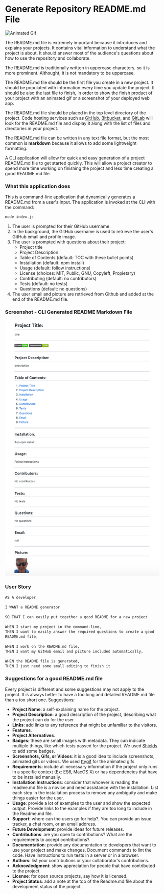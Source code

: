# Generate Repository README.md File

![Animated Gif](./img/cli-readme-file.gif)

The README.md file is extremely important because it introduces and explains your projects. It contains vital information to understand what the project is about. It should answer most of the audience's questions about how to use the repository and collaborate.

The README.md is traditionally written in uppercase characters, so it is more prominent. Althought, it is not mandatory to be uppercase.

The README.md file should be the first file you create in a new project. It should be populated with information every time you update the project. It should be also the last file to finish, in order to show the finish product of your project with an animated gif or a screenshot of your deployed web app.

The README.md file should be placed in the top level directory of the project. Code hosting services such as [GitHub](https://github.com/), [Bitbucket](https://bitbucket.org/), and [GitLab](https://about.gitlab.com/) will look for the README.md file and display it along with the list of files and directories in your project.

The README.md file can be written in any text file format, but the most common is __markdown__ because it allows to add some lightweight formatting.

A CLI application will allow for quick and easy generation of a project README.md file to get started quickly. This will allow a project creator to spend more time working on finishing the project and less time creating a good README.md file.

### What this application does

This is a command-line application that dynamically generates a README.md from a user's input. The application is invoked at the CLI with the command:

```sh
node index.js
```

1. The user is prompted for their GitHub username. 
2. In the background, the GitHub username is used to retrieve the user's GitHub email and profile image. 
3. The user is prompted with questions about their project:
    * Project title
    * Project Description
    * Table of Contents (default: TOC with these bullet points)
    * Installation (default: npm install)
    * Usage (default: follow instructions)
    * License (choices: MIT, Public, GNU, Copyleft, Propietary)
    * Contributing (default: no contributors)
    * Tests (default: no tests)
    * Questions (default: no questions)
4. The user email and picture are retrieved from Github and added at the end of the README.md file.

### Screenshot - CLI Generated README Markdown File

![CLI Generated Readme File](./img/screenshot-CLI-created-readme.png)

### User Story

```
AS A developer

I WANT a README generator

SO THAT I can easily put together a good README for a new project

WHEN I start my project in the command-line,
THEN I want to easily answer the required questions to create a good README.md file,

WHEN I work on the README.md file,
THEN I want my GitHub email and picture included automatically,

WHEN the README file is generated,
THEN I just need some small editing to finish it

```

### Suggestions for a good README.md file

Every project is different and some suggestions may not apply to the project. It is always better to have a too long and detailed README.md file than a too short one. Suggestions:

* __Project Name__: a self-explaining name for the project.
* __Project Description__: a good description of the project, describing what the project can do for the user.
* __Links__: add links to any reference that might be unfamiliar to the visitors. 
* __Features__. 
* __Project Alternatives__.
* __Badges__: these are small images with metadata. They can indicate multiple things, like which tests passed for the project. We used [Shields](https://shields.io/) to add some badges. 
* __Screenshots, Gifs, or Videos__: it is a good idea to include screenshots, animated gifs or videos. We used [ttygif](https://github.com/icholy/ttygif) for the animated gifs.
* __Requirements__: include all necessary information if the project only runs in a specific context (Ex: ES6, MacOS X) or has dependencies that have to be installed manually.
* __Installation Instructions__: consider that whoever is reading the readme.md file is a novice and need assistance with the installation. List each step in the installation process to remove any ambiguity and make things easier for the user. 
* __Usage__: provide a lot of examples to the user and show the expected output. Provide links to the examples if they are too long to include in the Readme.md file.
* __Support__: where can the users go for help?. You can provide an issue tracker, a chat room, or an email address.
* __Future Development__: provide ideas for future releases.
* __Contributions__: are you open to contributions? What are the requirements to accept contributions?.
* __Documentation__: provide any documentation to developers that want to use your project and make changes. Document commands to lint the code. Have instructions to run tests in a server or in a browser.
* __Authors__: list your contributions or your collaborator's contributions.
* __Acknowledgment__: show appreciation for people that have contributed to the project.
* __License__: for open source projects, say how it is licensed.
* __Project Status__: add a note at the top of the Readme.md file about the development status of the project. 
